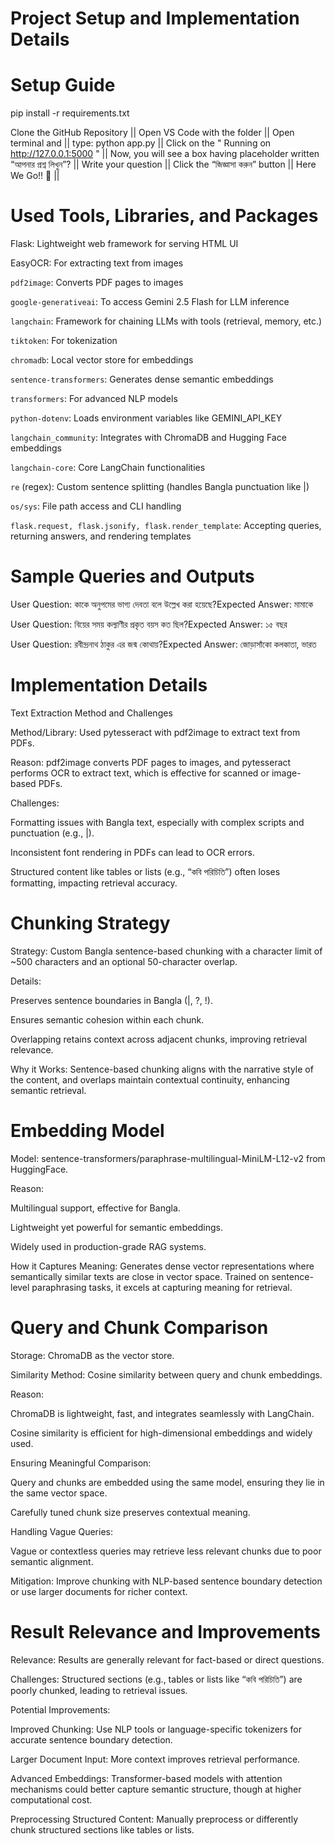 # Project Setup and Implementation Details
# Setup Guide
pip install -r requirements.txt

Clone the GitHub Repository ||
Open VS Code with the folder ||
Open terminal and ||
    type: python app.py ||
Click on the " Running on http://127.0.0.1:5000 " ||
Now, you will see a box having placeholder written “আপনার প্রশ্ন লিখুন”? ||
Write your question ||
Click the “জিজ্ঞাসা করুন” button ||
Here We Go!! 🚨 ||

# Used Tools, Libraries, and Packages
Flask: Lightweight web framework for serving HTML UI

EasyOCR: For extracting text from images

```pdf2image```: Converts PDF pages to images

```google-generativeai```: To access Gemini 2.5 Flash for LLM inference

```langchain```: Framework for chaining LLMs with tools (retrieval, memory, etc.)

```tiktoken```: For tokenization

```chromadb```: Local vector store for embeddings

```sentence-transformers```: Generates dense semantic embeddings

```transformers```: For advanced NLP models

```python-dotenv```: Loads environment variables like GEMINI_API_KEY

```langchain_community```: Integrates with ChromaDB and Hugging Face embeddings

```langchain-core```: Core LangChain functionalities

```re``` (regex): Custom sentence splitting (handles Bangla punctuation like |)

```os/sys```: File path access and CLI handling

```flask.request, flask.jsonify, flask.render_template```: Accepting queries, returning answers, and rendering templates

# Sample Queries and Outputs
User Question: কাকে অনুপমের ভাগ্য দেবতা বলে উল্লেখ করা হয়েছে?Expected Answer: মামাকে  

User Question: বিয়ের সময় কল্যাণীর প্রকৃত বয়স কত ছিল?Expected Answer: ১৫ বছর  

User Question: রবীন্দ্রনাথ ঠাকুর এর জন্ম কোথায়?Expected Answer: জোড়াসাঁকো কলকাতা, ভারত

# Implementation Details
Text Extraction Method and Challenges

Method/Library: Used pytesseract with pdf2image to extract text from PDFs.  

Reason: pdf2image converts PDF pages to images, and pytesseract performs OCR to extract text, which is effective for scanned or image-based PDFs.  

Challenges:  

Formatting issues with Bangla text, especially with complex scripts and punctuation (e.g., |).  

Inconsistent font rendering in PDFs can lead to OCR errors.  

Structured content like tables or lists (e.g., “কবি পরিচিতি”) often loses formatting, impacting retrieval accuracy.

# Chunking Strategy

Strategy: Custom Bangla sentence-based chunking with a character limit of ~500 characters and an optional 50-character overlap.  

Details:  

Preserves sentence boundaries in Bangla (|, ?, !).  

Ensures semantic cohesion within each chunk.  

Overlapping retains context across adjacent chunks, improving retrieval relevance.

Why it Works: Sentence-based chunking aligns with the narrative style of the content, and overlaps maintain contextual continuity, enhancing semantic retrieval.

# Embedding Model

Model: sentence-transformers/paraphrase-multilingual-MiniLM-L12-v2 from HuggingFace.  

Reason:  

Multilingual support, effective for Bangla.  

Lightweight yet powerful for semantic embeddings.  

Widely used in production-grade RAG systems.


How it Captures Meaning: Generates dense vector representations where semantically similar texts are close in vector space. Trained on sentence-level paraphrasing tasks, it excels at capturing meaning for retrieval.

# Query and Chunk Comparison

Storage: ChromaDB as the vector store.  

Similarity Method: Cosine similarity between query and chunk embeddings.  

Reason:  

ChromaDB is lightweight, fast, and integrates seamlessly with LangChain.  

Cosine similarity is efficient for high-dimensional embeddings and widely used.

Ensuring Meaningful Comparison:  

Query and chunks are embedded using the same model, ensuring they lie in the same vector space.  

Carefully tuned chunk size preserves contextual meaning.


Handling Vague Queries:  

Vague or contextless queries may retrieve less relevant chunks due to poor semantic alignment.  

Mitigation: Improve chunking with NLP-based sentence boundary detection or use larger documents for richer context.



# Result Relevance and Improvements

Relevance: Results are generally relevant for fact-based or direct questions.  

Challenges: Structured sections (e.g., tables or lists like “কবি পরিচিতি”) are poorly chunked, leading to retrieval issues.  

Potential Improvements:  

Improved Chunking: Use NLP tools or language-specific tokenizers for accurate sentence boundary detection.  

Larger Document Input: More context improves retrieval performance.  

Advanced Embeddings: Transformer-based models with attention mechanisms could better capture semantic structure, though at higher computational cost.  

Preprocessing Structured Content: Manually preprocess or differently chunk structured sections like tables or lists.





